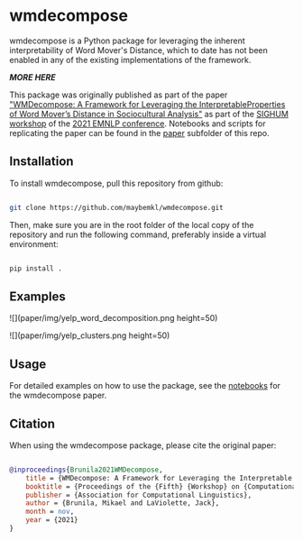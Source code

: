 # wmdecompose

wmdecompose is a Python package for leveraging the inherent interpretability of Word Mover's Distance, which to date has not been enabled in any of the existing implementations of the framework. 

***MORE HERE***

This package was originally published as part of the paper ["WMDecompose: A Framework for Leveraging the InterpretableProperties of Word Mover’s Distance in Sociocultural Analysis"](https://github.com/maybemkl/wmdecompose/tree/master/paper) as part of the [SIGHUM workshop](https://sighum.wordpress.com/events/latech-clfl-2021/) of the [2021 EMNLP conference](https://2021.emnlp.org/). Notebooks and scripts for replicating the paper can be found in the [paper](https://github.com/maybemkl/wmdecompose/tree/master/paper) subfolder of this repo.

## Installation

To install wmdecompose, pull this repository from github:

```bash

git clone https://github.com/maybemkl/wmdecompose.git

```

Then, make sure you are in the root folder of the local copy of the repository and run the following command, preferably inside a virtual environment:


```bash

pip install .

```

## Examples

![](paper/img/yelp_word_decomposition.png height=50)

![](paper/img/yelp_clusters.png height=50)

## Usage

For detailed examples on how to use the package, see the [notebooks](https://github.com/maybemkl/wmdecompose/tree/master/paper/notebooks) for the wmdecompose paper.

## Citation

When using the wmdecompose package, please cite the original paper:

```bibtex

@inproceedings{Brunila2021WMDecompose,
    title = {WMDecompose: A Framework for Leveraging the Interpretable Properties of Word Mover’s Distance in Sociocultural Analysis},
    booktitle = {Proceedings of the {Fifth} {Workshop} on {Computational} {Linguistics} for {Cultural Heritage}, {Social Sciences}, {Humanities} and {Literature}},
    publisher = {Association for Computational Linguistics},
    author = {Brunila, Mikael and LaViolette, Jack},
    month = nov,
    year = {2021}
}

```

